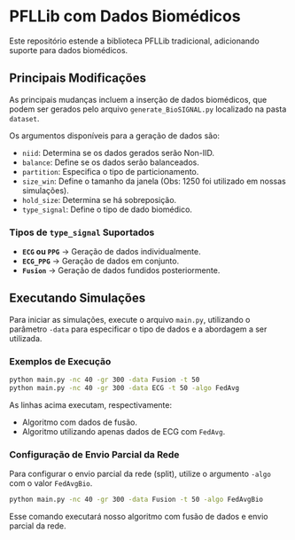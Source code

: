 # PFLLib com Dados Biomédicos

Este repositório estende a biblioteca PFLLib tradicional, adicionando suporte para dados biomédicos. 

## Principais Modificações
As principais mudanças incluem a inserção de dados biomédicos, que podem ser gerados pelo arquivo `generate_BioSIGNAL.py` localizado na pasta `dataset`.

Os argumentos disponíveis para a geração de dados são:

- `niid`: Determina se os dados gerados serão Non-IID.
- `balance`: Define se os dados serão balanceados.
- `partition`: Especifica o tipo de particionamento.
- `size_win`: Define o tamanho da janela (Obs: 1250 foi utilizado em nossas simulações).
- `hold_size`: Determina se há sobreposição.
- `type_signal`: Define o tipo de dado biomédico.

### Tipos de `type_signal` Suportados

- **`ECG` ou `PPG`** → Geração de dados individualmente.
- **`ECG_PPG`** → Geração de dados em conjunto.
- **`Fusion`** → Geração de dados fundidos posteriormente.

## Executando Simulações

Para iniciar as simulações, execute o arquivo `main.py`, utilizando o parâmetro `-data` para especificar o tipo de dados e a abordagem a ser utilizada.

### Exemplos de Execução
```bash
python main.py -nc 40 -gr 300 -data Fusion -t 50
python main.py -nc 40 -gr 300 -data ECG -t 50 -algo FedAvg
```

As linhas acima executam, respectivamente:
- Algoritmo com dados de fusão.
- Algoritmo utilizando apenas dados de ECG com `FedAvg`.

### Configuração de Envio Parcial da Rede

Para configurar o envio parcial da rede (split), utilize o argumento `-algo` com o valor `FedAvgBio`.

```bash
python main.py -nc 40 -gr 300 -data Fusion -t 50 -algo FedAvgBio
```

Esse comando executará nosso algoritmo com fusão de dados e envio parcial da rede.
